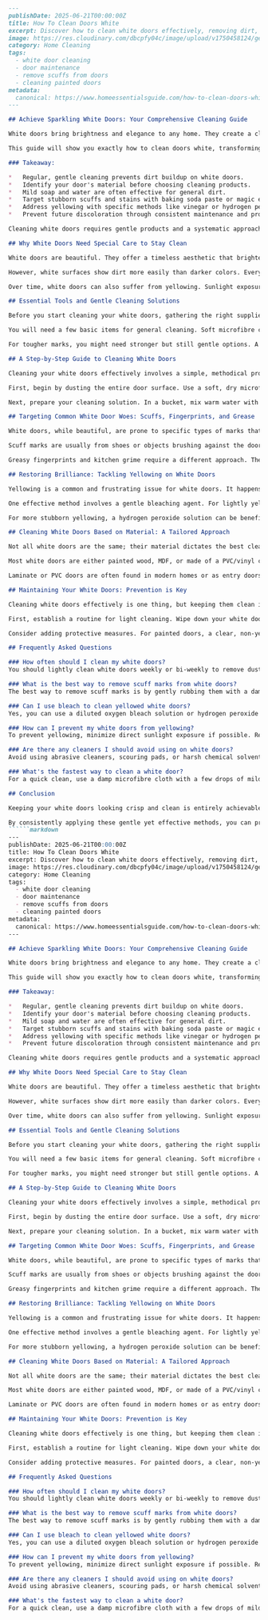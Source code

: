 ```markdown
---
publishDate: 2025-06-21T00:00:00Z
title: How To Clean Doors White
excerpt: Discover how to clean white doors effectively, removing dirt, scuffs, and yellowing with simple methods and common cleaning products.
image: https://res.cloudinary.com/dbcpfy04c/image/upload/v1750458124/generated_image_1750458124_w4yqdd.webp
category: Home Cleaning
tags:
  - white door cleaning
  - door maintenance
  - remove scuffs from doors
  - cleaning painted doors
metadata:
  canonical: https://www.homeessentialsguide.com/how-to-clean-doors-white
---

## Achieve Sparkling White Doors: Your Comprehensive Cleaning Guide

White doors bring brightness and elegance to any home. They create a clean, open feel, making rooms appear larger and more inviting. However, white surfaces show every smudge, fingerprint, and scuff mark. Keeping them pristine can feel like a constant battle against dirt and grime. I know the frustration of seeing those dark lines on a beautiful white surface.

This guide will show you exactly how to clean doors white, transforming them from dingy to dazzling. We will explore the best tools and techniques for various types of dirt and stains. You will learn specific methods for general cleaning, stubborn marks, and even yellowing. We will also discuss how to adapt your cleaning approach based on door material. My goal is to help you maintain the crisp, clean look of your white doors with confidence.

### Takeaway:

*   Regular, gentle cleaning prevents dirt buildup on white doors.
*   Identify your door's material before choosing cleaning products.
*   Mild soap and water are often effective for general dirt.
*   Target stubborn scuffs and stains with baking soda paste or magic erasers.
*   Address yellowing with specific methods like vinegar or hydrogen peroxide, testing first.
*   Prevent future discoloration through consistent maintenance and protective measures.

Cleaning white doors requires gentle products and a systematic approach. First, dust the door, then wipe it down with a soft cloth dampened with warm water and a few drops of mild dish soap. For stubborn marks, use a baking soda paste or a melamine foam eraser, testing on an inconspicuous area first.

## Why White Doors Need Special Care to Stay Clean

White doors are beautiful. They offer a timeless aesthetic that brightens any living space. Their clean look adds a sense of spaciousness and modern elegance. I love how a fresh white door instantly makes a room feel lighter.

However, white surfaces show dirt more easily than darker colors. Every fingerprint, pet nose print, and scuff mark stands out clearly. This means white doors require more frequent and targeted cleaning. Ignoring these marks allows dirt to build up, making the cleaning job harder later. Regular care keeps them looking their best.

Over time, white doors can also suffer from yellowing. Sunlight exposure, cooking fumes, and certain cleaning products contribute to this discoloration. This yellowing diminishes the bright, clean look we all desire. Understanding these challenges helps us choose the right cleaning methods. It ensures your white doors remain a highlight of your home.

## Essential Tools and Gentle Cleaning Solutions

Before you start cleaning your white doors, gathering the right supplies is important. Having everything on hand makes the process smoother and more efficient. I always make sure I have my tools ready before I begin. This preparation prevents interruptions and ensures a thorough clean.

You will need a few basic items for general cleaning. Soft microfibre cloths are essential. They are gentle on surfaces and highly absorbent. A bucket of warm water is also necessary for mixing cleaning solutions. For everyday dirt, I recommend a mild dish soap. Just a few drops in warm water create an effective, gentle cleaner.

For tougher marks, you might need stronger but still gentle options. A non-abrasive sponge or a melamine foam eraser (often called a "magic eraser") can tackle scuffs without damaging the paint. Baking soda is another excellent, natural abrasive for stubborn spots. White vinegar is a versatile cleaner, especially useful for grease or residue. Remember, always test any new cleaner in an inconspicuous area first. This prevents potential damage or discoloration to your door's finish. For more information on general door cleaning, you can visit our guide on [how to clean doors](https://homeessentialsguide.com/how-to-clean-doors).

## A Step-by-Step Guide to Cleaning White Doors

Cleaning your white doors effectively involves a simple, methodical process. Following these steps ensures a thorough clean without damaging the finish. I find that a systematic approach always yields the best results. Let us start with the basics.

First, begin by dusting the entire door surface. Use a soft, dry microfibre cloth or a duster to remove loose dirt, cobwebs, and surface dust. Pay attention to the top edge and any decorative moldings where dust can accumulate. This initial step prevents you from turning dry dust into muddy streaks when you introduce liquid. It sets the stage for a truly clean surface.

Next, prepare your cleaning solution. In a bucket, mix warm water with a small amount of mild dish soap. I usually use about a teaspoon of dish soap per gallon of water. Dip a clean microfibre cloth into the solution and wring it out thoroughly. The cloth should be damp, not dripping wet. Wipe down the door from top to bottom, working in small sections. Pay extra attention to high-traffic areas like around doorknobs and along the edges. After cleaning a section, rinse your cloth in clean water and re-dampen it with the soapy solution as needed. Finally, use a separate clean, dry cloth to wipe the door dry. This step prevents water spots and streaks, leaving your white door sparkling clean. For more specific advice on maintaining the brightness of your white doors, explore our detailed article on [how to clean white doors](https://homeessentialsguide.com/how-to-clean-white-doors).

## Targeting Common White Door Woes: Scuffs, Fingerprints, and Grease

White doors, while beautiful, are prone to specific types of marks that standard cleaning might not remove. Scuff marks, greasy fingerprints, and general grime are common culprits. I often see these issues, especially in busy households. Knowing how to tackle them effectively saves time and effort.

Scuff marks are usually from shoes or objects brushing against the door. For these, a melamine foam eraser, often known as a "magic eraser," works wonders. Slightly dampen the eraser and gently rub the scuff mark in small circular motions. Be careful not to scrub too hard, as these erasers are mildly abrasive and can damage painted finishes if used too aggressively. Always test in an inconspicuous area first. The eraser lifts the mark without the need for harsh chemicals.

Greasy fingerprints and kitchen grime require a different approach. These oily residues can be tough to remove with just soap and water. For these, a solution of warm water with a splash of white vinegar is highly effective. Vinegar cuts through grease and leaves no residue. Dampen a cloth with this solution and wipe down the affected areas. Alternatively, a paste made from baking soda and water can lift grease and dirt. Apply the paste to the mark, let it sit for a few minutes, then gently scrub with a soft cloth and wipe clean. Remember to always rinse the area thoroughly with clean water afterward and dry completely to prevent streaks. If your doors are painted, you might find our guide on [how to clean painted doors](https://homeessentialsguide.com/how-to-clean-painted-doors) very helpful.

## Restoring Brilliance: Tackling Yellowing on White Doors

Yellowing is a common and frustrating issue for white doors. It happens over time due to various factors like sunlight exposure, cooking fumes, and even age. This discoloration can make your once-bright doors look dull and old. I understand how disheartening it is to see that lovely white turn a dingy yellow. But there are ways to restore their original brilliance.

One effective method involves a gentle bleaching agent. For lightly yellowed doors, mixing a small amount of oxygen bleach with water can work. Follow the product instructions for dilution, then apply the solution with a soft cloth. Wipe down the entire door, letting the solution sit for a few minutes before rinsing thoroughly with clean water. Always ensure good ventilation when using bleach products. This method helps to brighten the surface without harsh scrubbing.

For more stubborn yellowing, a hydrogen peroxide solution can be beneficial. Mix equal parts of 3% hydrogen peroxide and water. Apply this mixture to the yellowed areas using a spray bottle or a damp cloth. Let it sit for 10-15 minutes, allowing the peroxide to work its magic. Hydrogen peroxide is a mild bleaching agent that can effectively whiten surfaces. After the waiting period, wipe the door clean with a damp cloth and then dry it completely. Remember to wear gloves when handling hydrogen peroxide. Always test any new cleaning solution on an inconspicuous spot first to ensure it does not damage your door's finish. Patience and a gentle approach are key to bringing back that crisp white look.

## Cleaning White Doors Based on Material: A Tailored Approach

Not all white doors are the same; their material dictates the best cleaning approach. Understanding your door's composition prevents damage and ensures effective cleaning. I always identify the material first before choosing my cleaning supplies. This step is crucial for long-lasting results.

Most white doors are either painted wood, MDF, or made of a PVC/vinyl composite. Painted doors are the most common. For these, mild dish soap and warm water are generally safe. Avoid abrasive cleaners or harsh chemicals, as they can strip the paint or cause discoloration. If you use a melamine foam eraser for scuffs, use it sparingly and gently, as it can dull the finish over time. Always dry painted doors completely after cleaning to prevent water damage or streaking.

Laminate or PVC doors are often found in modern homes or as entry doors. These materials are generally more durable and less porous than painted wood. You can typically use a slightly stronger all-purpose cleaner diluted with water. Avoid abrasive scrubbers that can scratch the surface. For these doors, a vinegar and water solution works well for everyday cleaning and grease. Always check the manufacturer's recommendations if available. If your white doors are part of your kitchen cabinetry, you might find specific tips in our article on [how to clean cupboard doors](https://homeessentialsguide.com/how-to-clean-cupboard-doors), as many are made of similar materials. Regardless of the material, a quick wipe down after cleaning helps maintain their shine.

## Maintaining Your White Doors: Prevention is Key

Cleaning white doors effectively is one thing, but keeping them clean is another. Regular maintenance and preventative measures reduce the need for deep cleaning. I believe prevention is always better than cure, especially with white surfaces. A few simple habits can make a big difference.

First, establish a routine for light cleaning. Wipe down your white doors weekly or bi-weekly with a damp microfibre cloth. This simple step removes accumulating dust and light smudges before they become ingrained dirt. Pay attention to high-touch areas like doorknobs and the surrounding frame. This consistent, light cleaning saves you from hours of scrubbing later. It keeps the white looking fresh all the time.

Consider adding protective measures. For painted doors, a clear, non-yellowing topcoat sealant can offer an extra layer of protection against dirt and scuffs. This creates a barrier, making surfaces easier to wipe clean. For areas with high traffic or where hands frequently touch the door, consider installing kick plates or door guards. These prevent direct contact and scuff marks. Additionally, promptly address any spills or marks as soon as you notice them. Fresh stains are always easier to remove than old, dried-on ones. By adopting these preventative strategies, you can significantly extend the time between deep cleaning sessions and keep your white doors looking immaculate year-round. Don't forget the often-overlooked parts; knowing [how to clean hinges on doors](https://homeessentialsguide.com/how-to-clean-hinges-on-doors) can also contribute to the overall clean appearance and functionality of your doors.

## Frequently Asked Questions

### How often should I clean my white doors?
You should lightly clean white doors weekly or bi-weekly to remove dust and smudges. A deeper clean, targeting specific stains or yellowing, may be needed every few months or as visibly required. High-traffic doors will need more frequent attention.

### What is the best way to remove scuff marks from white doors?
The best way to remove scuff marks is by gently rubbing them with a damp melamine foam eraser (magic eraser). For painted doors, use caution and gentle pressure to avoid damaging the finish. Test on an inconspicuous area first.

### Can I use bleach to clean yellowed white doors?
Yes, you can use a diluted oxygen bleach solution or hydrogen peroxide to tackle yellowing on white doors. Always dilute according to product instructions and test in a hidden spot first. Ensure good ventilation and wear gloves during application.

### How can I prevent my white doors from yellowing?
To prevent yellowing, minimize direct sunlight exposure if possible. Regularly clean the doors to remove buildup from cooking fumes or smoke. Avoid harsh chemical cleaners that can contribute to discoloration over time. Consistent gentle cleaning is key.

### Are there any cleaners I should avoid using on white doors?
Avoid using abrasive cleaners, scouring pads, or harsh chemical solvents like paint thinners or strong ammonia-based products. These can strip paint, scratch surfaces, or cause permanent discoloration, especially on painted white doors. Always choose mild, non-abrasive options.

### What's the fastest way to clean a white door?
For a quick clean, use a damp microfibre cloth with a few drops of mild dish soap and warm water. Wipe down the entire door, focusing on visible smudges. Finish by quickly drying the door with a separate clean, dry cloth to prevent streaks.

## Conclusion

Keeping your white doors looking crisp and clean is entirely achievable with the right approach. We have covered everything from simple dusting to tackling stubborn scuffs and even that frustrating yellowing. Remember, the key to pristine white doors lies in regular maintenance and knowing the right tools for each job. I hope you feel more confident about making your white doors shine.

By consistently applying these gentle yet effective methods, you can prevent dirt from building up and ensure your doors remain a bright, welcoming feature in your home. Always choose mild cleaners and test new solutions in an inconspicuous area. With a little effort and the tips from this guide, your white doors will continue to enhance your home's beauty for years to come. Start today, and enjoy the lasting brilliance of your clean white doors.
``````markdown
---
publishDate: 2025-06-21T00:00:00Z
title: How To Clean Doors White
excerpt: Discover how to clean white doors effectively, removing dirt, scuffs, and yellowing with simple methods and common cleaning products.
image: https://res.cloudinary.com/dbcpfy04c/image/upload/v1750458124/generated_image_1750458124_w4yqdd.webp
category: Home Cleaning
tags:
  - white door cleaning
  - door maintenance
  - remove scuffs from doors
  - cleaning painted doors
metadata:
  canonical: https://www.homeessentialsguide.com/how-to-clean-doors-white
---

## Achieve Sparkling White Doors: Your Comprehensive Cleaning Guide

White doors bring brightness and elegance to any home. They create a clean, open feel, making rooms appear larger and more inviting. However, white surfaces show every smudge, fingerprint, and scuff mark. Keeping them pristine can feel like a constant battle against dirt and grime. I know the frustration of seeing those dark lines on a beautiful white surface.

This guide will show you exactly how to clean doors white, transforming them from dingy to dazzling. We will explore the best tools and techniques for various types of dirt and stains. You will learn specific methods for general cleaning, stubborn marks, and even yellowing. We will also discuss how to adapt your cleaning approach based on door material. My goal is to help you maintain the crisp, clean look of your white doors with confidence.

### Takeaway:

*   Regular, gentle cleaning prevents dirt buildup on white doors.
*   Identify your door's material before choosing cleaning products.
*   Mild soap and water are often effective for general dirt.
*   Target stubborn scuffs and stains with baking soda paste or magic erasers.
*   Address yellowing with specific methods like vinegar or hydrogen peroxide, testing first.
*   Prevent future discoloration through consistent maintenance and protective measures.

Cleaning white doors requires gentle products and a systematic approach. First, dust the door, then wipe it down with a soft cloth dampened with warm water and a few drops of mild dish soap. For stubborn marks, use a baking soda paste or a melamine foam eraser, testing on an inconspicuous area first.

## Why White Doors Need Special Care to Stay Clean

White doors are beautiful. They offer a timeless aesthetic that brightens any living space. Their clean look adds a sense of spaciousness and modern elegance. I love how a fresh white door instantly makes a room feel lighter.

However, white surfaces show dirt more easily than darker colors. Every fingerprint, pet nose print, and scuff mark stands out clearly. This means white doors require more frequent and targeted cleaning. Ignoring these marks allows dirt to build up, making the cleaning job harder later. Regular care keeps them looking their best.

Over time, white doors can also suffer from yellowing. Sunlight exposure, cooking fumes, and certain cleaning products contribute to this discoloration. This yellowing diminishes the bright, clean look we all desire. Understanding these challenges helps us choose the right cleaning methods. It ensures your white doors remain a highlight of your home.

## Essential Tools and Gentle Cleaning Solutions

Before you start cleaning your white doors, gathering the right supplies is important. Having everything on hand makes the process smoother and more efficient. I always make sure I have my tools ready before I begin. This preparation prevents interruptions and ensures a thorough clean.

You will need a few basic items for general cleaning. Soft microfibre cloths are essential. They are gentle on surfaces and highly absorbent. A bucket of warm water is also necessary for mixing cleaning solutions. For everyday dirt, I recommend a mild dish soap. Just a few drops in warm water create an effective, gentle cleaner.

For tougher marks, you might need stronger but still gentle options. A non-abrasive sponge or a melamine foam eraser (often called a "magic eraser") can tackle scuffs without damaging the paint. Baking soda is another excellent, natural abrasive for stubborn spots. White vinegar is a versatile cleaner, especially useful for grease or residue. Remember, always test any new cleaner in an inconspicuous area first. This prevents potential damage or discoloration to your door's finish. For more information on general door cleaning, you can visit our guide on [how to clean doors](https://homeessentialsguide.com/how-to-clean-doors).

## A Step-by-Step Guide to Cleaning White Doors

Cleaning your white doors effectively involves a simple, methodical process. Following these steps ensures a thorough clean without damaging the finish. I find that a systematic approach always yields the best results. Let us start with the basics.

First, begin by dusting the entire door surface. Use a soft, dry microfibre cloth or a duster to remove loose dirt, cobwebs, and surface dust. Pay attention to the top edge and any decorative moldings where dust can accumulate. This initial step prevents you from turning dry dust into muddy streaks when you introduce liquid. It sets the stage for a truly clean surface.

Next, prepare your cleaning solution. In a bucket, mix warm water with a small amount of mild dish soap. I usually use about a teaspoon of dish soap per gallon of water. Dip a clean microfibre cloth into the solution and wring it out thoroughly. The cloth should be damp, not dripping wet. Wipe down the door from top to bottom, working in small sections. Pay extra attention to high-traffic areas like around doorknobs and along the edges. After cleaning a section, rinse your cloth in clean water and re-dampen it with the soapy solution as needed. Finally, use a separate clean, dry cloth to wipe the door dry. This step prevents water spots and streaks, leaving your white door sparkling clean. For more specific advice on maintaining the brightness of your white doors, explore our detailed article on [how to clean white doors](https://homeessentialsguide.com/how-to-clean-white-doors).

## Targeting Common White Door Woes: Scuffs, Fingerprints, and Grease

White doors, while beautiful, are prone to specific types of marks that standard cleaning might not remove. Scuff marks, greasy fingerprints, and general grime are common culprits. I often see these issues, especially in busy households. Knowing how to tackle them effectively saves time and effort.

Scuff marks are usually from shoes or objects brushing against the door. For these, a melamine foam eraser, often known as a "magic eraser," works wonders. Slightly dampen the eraser and gently rub the scuff mark in small circular motions. Be careful not to scrub too hard, as these erasers are mildly abrasive and can damage painted finishes if used too aggressively. Always test in an inconspicuous area first. The eraser lifts the mark without the need for harsh chemicals.

Greasy fingerprints and kitchen grime require a different approach. These oily residues can be tough to remove with just soap and water. For these, a solution of warm water with a splash of white vinegar is highly effective. Vinegar cuts through grease and leaves no residue. Dampen a cloth with this solution and wipe down the affected areas. Alternatively, a paste made from baking soda and water can lift grease and dirt. Apply the paste to the mark, let it sit for a few minutes, then gently scrub with a soft cloth and wipe clean. Remember to always rinse the area thoroughly with clean water afterward and dry completely to prevent streaks. If your doors are painted, you might find our guide on [how to clean painted doors](https://homeessentialsguide.com/how-to-clean-painted-doors) very helpful.

## Restoring Brilliance: Tackling Yellowing on White Doors

Yellowing is a common and frustrating issue for white doors. It happens over time due to various factors like sunlight exposure, cooking fumes, and even age. This discoloration can make your once-bright doors look dull and old. I understand how disheartening it is to see that lovely white turn a dingy yellow. But there are ways to restore their original brilliance.

One effective method involves a gentle bleaching agent. For lightly yellowed doors, mixing a small amount of oxygen bleach with water can work. Follow the product instructions for dilution, then apply the solution with a soft cloth. Wipe down the entire door, letting the solution sit for a few minutes before rinsing thoroughly with clean water. Always ensure good ventilation when using bleach products. This method helps to brighten the surface without harsh scrubbing.

For more stubborn yellowing, a hydrogen peroxide solution can be beneficial. Mix equal parts of 3% hydrogen peroxide and water. Apply this mixture to the yellowed areas using a spray bottle or a damp cloth. Let it sit for 10-15 minutes, allowing the peroxide to work its magic. Hydrogen peroxide is a mild bleaching agent that can effectively whiten surfaces. After the waiting period, wipe the door clean with a damp cloth and then dry it completely. Remember to wear gloves when handling hydrogen peroxide. Always test any new cleaning solution on an inconspicuous spot first to ensure it does not damage your door's finish. Patience and a gentle approach are key to bringing back that crisp white look.

## Cleaning White Doors Based on Material: A Tailored Approach

Not all white doors are the same; their material dictates the best cleaning approach. Understanding your door's composition prevents damage and ensures effective cleaning. I always identify the material first before choosing my cleaning supplies. This step is crucial for long-lasting results.

Most white doors are either painted wood, MDF, or made of a PVC/vinyl composite. Painted doors are the most common. For these, mild dish soap and warm water are generally safe. Avoid abrasive cleaners or harsh chemicals, as they can strip the paint or cause discoloration. If you use a melamine foam eraser for scuffs, use it sparingly and gently, as it can dull the finish over time. Always dry painted doors completely after cleaning to prevent water damage or streaking.

Laminate or PVC doors are often found in modern homes or as entry doors. These materials are generally more durable and less porous than painted wood. You can typically use a slightly stronger all-purpose cleaner diluted with water. Avoid abrasive scrubbers that can scratch the surface. For these doors, a vinegar and water solution works well for everyday cleaning and grease. Always check the manufacturer's recommendations if available. If your white doors are part of your kitchen cabinetry, you might find specific tips in our article on [how to clean cupboard doors](https://homeessentialsguide.com/how-to-clean-cupboard-doors), as many are made of similar materials. Regardless of the material, a quick wipe down after cleaning helps maintain their shine.

## Maintaining Your White Doors: Prevention is Key

Cleaning white doors effectively is one thing, but keeping them clean is another. Regular maintenance and preventative measures reduce the need for deep cleaning. I believe prevention is always better than cure, especially with white surfaces. A few simple habits can make a big difference.

First, establish a routine for light cleaning. Wipe down your white doors weekly or bi-weekly with a damp microfibre cloth. This simple step removes accumulating dust and light smudges before they become ingrained dirt. Pay attention to high-touch areas like doorknobs and the surrounding frame. This consistent, light cleaning saves you from hours of scrubbing later. It keeps the white looking fresh all the time.

Consider adding protective measures. For painted doors, a clear, non-yellowing topcoat sealant can offer an extra layer of protection against dirt and scuffs. This creates a barrier, making surfaces easier to wipe clean. For areas with high traffic or where hands frequently touch the door, consider installing kick plates or door guards. These prevent direct contact and scuff marks. Additionally, promptly address any spills or marks as soon as you notice them. Fresh stains are always easier to remove than old, dried-on ones. By adopting these preventative strategies, you can significantly extend the time between deep cleaning sessions and keep your white doors looking immaculate year-round. Don't forget the often-overlooked parts; knowing [how to clean hinges on doors](https://homeessentialsguide.com/how-to-clean-hinges-on-doors) can also contribute to the overall clean appearance and functionality of your doors.

## Frequently Asked Questions

### How often should I clean my white doors?
You should lightly clean white doors weekly or bi-weekly to remove dust and smudges. A deeper clean, targeting specific stains or yellowing, may be needed every few months or as visibly required. High-traffic doors will need more frequent attention.

### What is the best way to remove scuff marks from white doors?
The best way to remove scuff marks is by gently rubbing them with a damp melamine foam eraser (magic eraser). For painted doors, use caution and gentle pressure to avoid damaging the finish. Test on an inconspicuous area first.

### Can I use bleach to clean yellowed white doors?
Yes, you can use a diluted oxygen bleach solution or hydrogen peroxide to tackle yellowing on white doors. Always dilute according to product instructions and test in a hidden spot first. Ensure good ventilation and wear gloves during application.

### How can I prevent my white doors from yellowing?
To prevent yellowing, minimize direct sunlight exposure if possible. Regularly clean the doors to remove buildup from cooking fumes or smoke. Avoid harsh chemical cleaners that can contribute to discoloration over time. Consistent gentle cleaning is key.

### Are there any cleaners I should avoid using on white doors?
Avoid using abrasive cleaners, scouring pads, or harsh chemical solvents like paint thinners or strong ammonia-based products. These can strip paint, scratch surfaces, or cause permanent discoloration, especially on painted white doors. Always choose mild, non-abrasive options.

### What's the fastest way to clean a white door?
For a quick clean, use a damp microfibre cloth with a few drops of mild dish soap and warm water. Wipe down the